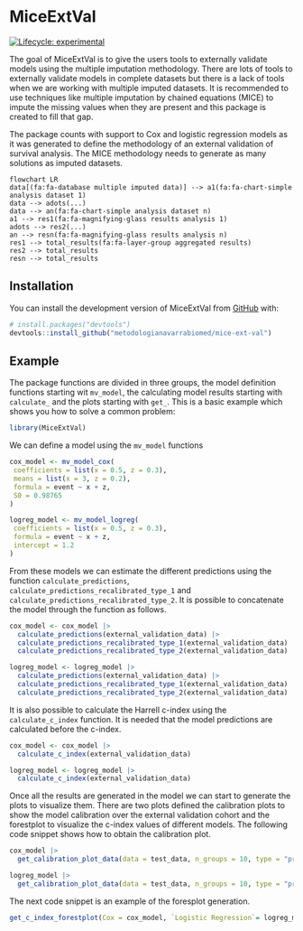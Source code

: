 
# MiceExtVal

<!-- badges: start -->
[![Lifecycle: experimental](https://img.shields.io/badge/lifecycle-experimental-orange.svg)](https://lifecycle.r-lib.org/articles/stages.html#experimental)
<!-- badges: end -->

The goal of MiceExtVal is to give the users tools to externally validate models using the multiple imputation methodology. There are lots of tools to externally validate models in complete datasets but there is a lack of tools when we are working with multiple imputed datasets. It is recommended to use techniques like multiple imputation by chained equations (MICE) to impute the missing values when they are present and this package is created to fill that gap.

The package counts with support to Cox and logistic regression models as it was generated to define the methodology of an external validation of survival analysis. The MICE methodology needs to generate as many solutions as imputed datasets.

```mermaid
flowchart LR
data[(fa:fa-database multiple imputed data)] --> a1(fa:fa-chart-simple analysis dataset 1)
data --> adots(...)
data --> an(fa:fa-chart-simple analysis dataset n)
a1 --> res1(fa:fa-magnifying-glass results analysis 1)
adots --> res2(...)
an --> resn(fa:fa-magnifying-glass results analysis n)
res1 --> total_results(fa:fa-layer-group aggregated results)
res2 --> total_results
resn --> total_results
```

## Installation

You can install the development version of MiceExtVal from [GitHub](https://github.com/) with:

``` r
# install.packages("devtools")
devtools::install_github("metodologianavarrabiomed/mice-ext-val")
```

## Example
The package functions are divided in three groups, the model definition functions starting wit `mv_model`, the calculating model results starting with `calculate_` and the plots starting with `get_`. This is a basic example which shows you how to solve a common problem:

``` r
library(MiceExtVal)
```

We can define a model using the `mv_model` functions

```r
cox_model <- mv_model_cox(
 coefficients = list(x = 0.5, z = 0.3),
 means = list(x = 3, z = 0.2),
 formula = event ~ x + z,
 S0 = 0.98765
)

logreg_model <- mv_model_logreg(
 coefficients = list(x = 0.5, z = 0.3),
 formula = event ~ x + z,
 intercept = 1.2
)
```

From these models we can estimate the different predictions using the function `calculate_predictions`, `calculate_predictions_recalibrated_type_1` and `calculate_predictions_recalibrated_type_2`. It is possible to concatenate the model through the function as follows.

```r
cox_model <- cox_model |>
  calculate_predictions(external_validation_data) |>
  calculate_predictions_recalibrated_type_1(external_validation_data) |>
  calculate_predictions_recalibrated_type_2(external_validation_data) 

logreg_model <- logreg_model |>
  calculate_predictions(external_validation_data) |>
  calculate_predictions_recalibrated_type_1(external_validation_data) |>
  calculate_predictions_recalibrated_type_2(external_validation_data) 
```

It is also possible to calculate the Harrell c-index using the `calculate_c_index` function. It is needed that the model predictions are calculated before the c-index.

```r
cox_model <- cox_model |> 
  calculate_c_index(external_validation_data)

logreg_model <- logreg_model |> 
  calculate_c_index(external_validation_data)
```

Once all the results are generated in the model we can start to generate the plots to visualize them. There are two plots defined the calibration plots to show the model calibration over the external validation cohort and the forestplot to visualize the c-index values of different models. The following code snippet shows how to obtain the calibration plot. 

```r
cox_model |>
  get_calibration_plot_data(data = test_data, n_groups = 10, type = "predictions_aggregated")

logreg_model |>
  get_calibration_plot_data(data = test_data, n_groups = 10, type = "predictions_recal_type_1")
```

The next code snippet is an example of the foresplot generation. 

```r
get_c_index_forestplot(Cox = cox_model, `Logistic Regression`= logreg_model)
```
